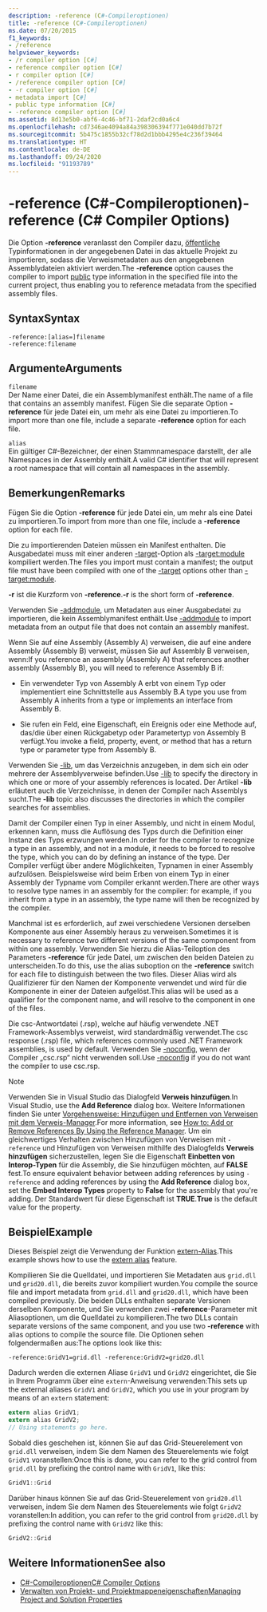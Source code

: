 ```yaml
---
description: -reference (C#-Compileroptionen)
title: -reference (C#-Compileroptionen)
ms.date: 07/20/2015
f1_keywords:
- /reference
helpviewer_keywords:
- /r compiler option [C#]
- reference compiler option [C#]
- r compiler option [C#]
- /reference compiler option [C#]
- -r compiler option [C#]
- metadata import [C#]
- public type information [C#]
- -reference compiler option [C#]
ms.assetid: 8d13e5b0-abf6-4c46-bf71-2daf2cd0a6c4
ms.openlocfilehash: cd7346ae4094a84a398306394f771e040dd7b72f
ms.sourcegitcommit: 5b475c1855b32cf78d2d1bbb4295e4c236f39464
ms.translationtype: HT
ms.contentlocale: de-DE
ms.lasthandoff: 09/24/2020
ms.locfileid: "91193789"
---
```

# <a name="-reference-c-compiler-options"></a><span data-ttu-id="99248-103">-reference (C#-Compileroptionen)</span><span class="sxs-lookup"><span data-stu-id="99248-103">-reference (C# Compiler Options)</span></span>

<span data-ttu-id="99248-104">Die Option **-reference** veranlasst den Compiler dazu, [öffentliche](../keywords/public.md) Typinformationen in der angegebenen Datei in das aktuelle Projekt zu importieren, sodass die Verweismetadaten aus den angegebenen Assemblydateien aktiviert werden.</span><span class="sxs-lookup"><span data-stu-id="99248-104">The **-reference** option causes the compiler to import [public](../keywords/public.md) type information in the specified file into the current project, thus enabling you to reference metadata from the specified assembly files.</span></span>  
  
## <a name="syntax"></a><span data-ttu-id="99248-105">Syntax</span><span class="sxs-lookup"><span data-stu-id="99248-105">Syntax</span></span>  
  
```console  
-reference:[alias=]filename  
-reference:filename  
```  
  
## <a name="arguments"></a><span data-ttu-id="99248-106">Argumente</span><span class="sxs-lookup"><span data-stu-id="99248-106">Arguments</span></span>  

 `filename`  
 <span data-ttu-id="99248-107">Der Name einer Datei, die ein Assemblymanifest enthält.</span><span class="sxs-lookup"><span data-stu-id="99248-107">The name of a file that contains an assembly manifest.</span></span> <span data-ttu-id="99248-108">Fügen Sie die separate Option **-reference** für jede Datei ein, um mehr als eine Datei zu importieren.</span><span class="sxs-lookup"><span data-stu-id="99248-108">To import more than one file, include a separate **-reference** option for each file.</span></span>  
  
 `alias`  
 <span data-ttu-id="99248-109">Ein gültiger C#-Bezeichner, der einen Stammnamespace darstellt, der alle Namespaces in der Assembly enthält.</span><span class="sxs-lookup"><span data-stu-id="99248-109">A valid C# identifier that will represent a root namespace that will contain all namespaces in the assembly.</span></span>  
  
## <a name="remarks"></a><span data-ttu-id="99248-110">Bemerkungen</span><span class="sxs-lookup"><span data-stu-id="99248-110">Remarks</span></span>  

 <span data-ttu-id="99248-111">Fügen Sie die Option **-reference** für jede Datei ein, um mehr als eine Datei zu importieren.</span><span class="sxs-lookup"><span data-stu-id="99248-111">To import from more than one file, include a **-reference** option for each file.</span></span>  
  
 <span data-ttu-id="99248-112">Die zu importierenden Dateien müssen ein Manifest enthalten. Die Ausgabedatei muss mit einer anderen [-target](./target-compiler-option.md)-Option als [-target:module](./target-module-compiler-option.md) kompiliert werden.</span><span class="sxs-lookup"><span data-stu-id="99248-112">The files you import must contain a manifest; the output file must have been compiled with one of the [-target](./target-compiler-option.md) options other than [-target:module](./target-module-compiler-option.md).</span></span>  
  
 <span data-ttu-id="99248-113">**-r** ist die Kurzform von **-reference**.</span><span class="sxs-lookup"><span data-stu-id="99248-113">**-r** is the short form of **-reference**.</span></span>  
  
 <span data-ttu-id="99248-114">Verwenden Sie [-addmodule](./addmodule-compiler-option.md), um Metadaten aus einer Ausgabedatei zu importieren, die kein Assemblymanifest enthält.</span><span class="sxs-lookup"><span data-stu-id="99248-114">Use [-addmodule](./addmodule-compiler-option.md) to import metadata from an output file that does not contain an assembly manifest.</span></span>  
  
 <span data-ttu-id="99248-115">Wenn Sie auf eine Assembly (Assembly A) verweisen, die auf eine andere Assembly (Assembly B) verweist, müssen Sie auf Assembly B verweisen, wenn:</span><span class="sxs-lookup"><span data-stu-id="99248-115">If you reference an assembly (Assembly A) that references another assembly (Assembly B), you will need to reference Assembly B if:</span></span>  
  
- <span data-ttu-id="99248-116">Ein verwendeter Typ von Assembly A erbt von einem Typ oder implementiert eine Schnittstelle aus Assembly B.</span><span class="sxs-lookup"><span data-stu-id="99248-116">A type you use from Assembly A inherits from a type or implements an interface from Assembly B.</span></span>  
  
- <span data-ttu-id="99248-117">Sie rufen ein Feld, eine Eigenschaft, ein Ereignis oder eine Methode auf, das/die über einen Rückgabetyp oder Parametertyp von Assembly B verfügt.</span><span class="sxs-lookup"><span data-stu-id="99248-117">You invoke a field, property, event, or method that has a return type or parameter type from Assembly B.</span></span>  
  
 <span data-ttu-id="99248-118">Verwenden Sie [-lib](./lib-compiler-option.md), um das Verzeichnis anzugeben, in dem sich ein oder mehrere der Assemblyverweise befinden.</span><span class="sxs-lookup"><span data-stu-id="99248-118">Use [-lib](./lib-compiler-option.md) to specify the directory in which one or more of your assembly references is located.</span></span> <span data-ttu-id="99248-119">Der Artikel **-lib** erläutert auch die Verzeichnisse, in denen der Compiler nach Assemblys sucht.</span><span class="sxs-lookup"><span data-stu-id="99248-119">The **-lib** topic also discusses the directories in which the compiler searches for assemblies.</span></span>  
  
 <span data-ttu-id="99248-120">Damit der Compiler einen Typ in einer Assembly, und nicht in einem Modul, erkennen kann, muss die Auflösung des Typs durch die Definition einer Instanz des Typs erzwungen werden.</span><span class="sxs-lookup"><span data-stu-id="99248-120">In order for the compiler to recognize a type in an assembly, and not in a module, it needs to be forced to resolve the type, which you can do by defining an instance of the type.</span></span> <span data-ttu-id="99248-121">Der Compiler verfügt über andere Möglichkeiten, Typnamen in einer Assembly aufzulösen. Beispielsweise wird beim Erben von einem Typ in einer Assembly der Typname vom Compiler erkannt werden.</span><span class="sxs-lookup"><span data-stu-id="99248-121">There are other ways to resolve type names in an assembly for the compiler: for example, if you inherit from a type in an assembly, the type name will then be recognized by the compiler.</span></span>  
  
 <span data-ttu-id="99248-122">Manchmal ist es erforderlich, auf zwei verschiedene Versionen derselben Komponente aus einer Assembly heraus zu verweisen.</span><span class="sxs-lookup"><span data-stu-id="99248-122">Sometimes it is necessary to reference two different versions of the same component from within one assembly.</span></span> <span data-ttu-id="99248-123">Verwenden Sie hierzu die Alias-Teiloption des Parameters **-reference** für jede Datei, um zwischen den beiden Dateien zu unterscheiden.</span><span class="sxs-lookup"><span data-stu-id="99248-123">To do this, use the alias suboption on the **-reference** switch for each file to distinguish between the two files.</span></span> <span data-ttu-id="99248-124">Dieser Alias wird als Qualifizierer für den Namen der Komponente verwendet und wird für die Komponente in einer der Dateien aufgelöst.</span><span class="sxs-lookup"><span data-stu-id="99248-124">This alias will be used as a qualifier for the component name, and will resolve to the component in one of the files.</span></span>  
  
 <span data-ttu-id="99248-125">Die csc-Antwortdatei (.rsp), welche auf häufig verwendete .NET Framework-Assemblys verweist, wird standardmäßig verwendet.</span><span class="sxs-lookup"><span data-stu-id="99248-125">The csc response (.rsp) file, which references commonly used .NET Framework assemblies, is used by default.</span></span> <span data-ttu-id="99248-126">Verwenden Sie [-noconfig](./noconfig-compiler-option.md), wenn der Compiler „csc.rsp“ nicht verwenden soll.</span><span class="sxs-lookup"><span data-stu-id="99248-126">Use [-noconfig](./noconfig-compiler-option.md) if you do not want the compiler to use csc.rsp.</span></span>  
  
> [!NOTE]
> <span data-ttu-id="99248-127">Verwenden Sie in Visual Studio das Dialogfeld **Verweis hinzufügen**.</span><span class="sxs-lookup"><span data-stu-id="99248-127">In Visual Studio, use the **Add Reference** dialog box.</span></span> <span data-ttu-id="99248-128">Weitere Informationen finden Sie unter [Vorgehensweise: Hinzufügen und Entfernen von Verweisen mit dem Verweis-Manager](/visualstudio/ide/how-to-add-or-remove-references-by-using-the-reference-manager).</span><span class="sxs-lookup"><span data-stu-id="99248-128">For more information, see [How to: Add or Remove References By Using the Reference Manager](/visualstudio/ide/how-to-add-or-remove-references-by-using-the-reference-manager).</span></span> <span data-ttu-id="99248-129">Um ein gleichwertiges Verhalten zwischen Hinzufügen von Verweisen mit `-reference` und Hinzufügen von Verweisen mithilfe des Dialogfelds **Verweis hinzufügen** sicherzustellen, legen Sie die Eigenschaft **Einbetten von Interop-Typen** für die Assembly, die Sie hinzufügen möchten, auf **FALSE** fest.</span><span class="sxs-lookup"><span data-stu-id="99248-129">To ensure equivalent behavior between adding references by using `-reference` and adding references by using the **Add Reference** dialog box, set the **Embed Interop Types** property to **False** for the assembly that you're adding.</span></span> <span data-ttu-id="99248-130">Der Standardwert für diese Eigenschaft ist **TRUE**.</span><span class="sxs-lookup"><span data-stu-id="99248-130">**True** is the default value for the property.</span></span>  
  
## <a name="example"></a><span data-ttu-id="99248-131">Beispiel</span><span class="sxs-lookup"><span data-stu-id="99248-131">Example</span></span>  

 <span data-ttu-id="99248-132">Dieses Beispiel zeigt die Verwendung der Funktion [extern-Alias](../keywords/extern-alias.md).</span><span class="sxs-lookup"><span data-stu-id="99248-132">This example shows how to use the [extern alias](../keywords/extern-alias.md) feature.</span></span>  
  
 <span data-ttu-id="99248-133">Kompilieren Sie die Quelldatei, und importieren Sie Metadaten aus `grid.dll` und `grid20.dll`, die bereits zuvor kompiliert wurden.</span><span class="sxs-lookup"><span data-stu-id="99248-133">You compile the source file and import metadata from `grid.dll` and `grid20.dll`, which have been compiled previously.</span></span> <span data-ttu-id="99248-134">Die beiden DLLs enthalten separate Versionen derselben Komponente, und Sie verwenden zwei **-reference**-Parameter mit Aliasoptionen, um die Quelldatei zu kompilieren.</span><span class="sxs-lookup"><span data-stu-id="99248-134">The two DLLs contain separate versions of the same component, and you use two **-reference** with alias options to compile the source file.</span></span> <span data-ttu-id="99248-135">Die Optionen sehen folgendermaßen aus:</span><span class="sxs-lookup"><span data-stu-id="99248-135">The options look like this:</span></span>  

```console
-reference:GridV1=grid.dll -reference:GridV2=grid20.dll  
```
  
 <span data-ttu-id="99248-136">Dadurch werden die externen Aliase `GridV1` und `GridV2` eingerichtet, die Sie in Ihrem Programm über eine `extern`-Anweisung verwenden:</span><span class="sxs-lookup"><span data-stu-id="99248-136">This sets up the external aliases `GridV1` and `GridV2`, which you use in your program by means of an `extern` statement:</span></span>  
  
```csharp  
extern alias GridV1;  
extern alias GridV2;  
// Using statements go here.  
```  
  
 <span data-ttu-id="99248-137">Sobald dies geschehen ist, können Sie auf das Grid-Steuerelement von `grid.dll` verweisen, indem Sie dem Namen des Steuerelements wie folgt `GridV1` voranstellen:</span><span class="sxs-lookup"><span data-stu-id="99248-137">Once this is done, you can refer to the grid control from `grid.dll` by prefixing the control name with `GridV1`, like this:</span></span>  
  
```csharp  
GridV1::Grid  
```  
  
 <span data-ttu-id="99248-138">Darüber hinaus können Sie auf das Grid-Steuerelement von `grid20.dll` verweisen, indem Sie dem Namen des Steuerelements wie folgt `GridV2` voranstellen:</span><span class="sxs-lookup"><span data-stu-id="99248-138">In addition, you can refer to the grid control from `grid20.dll` by prefixing the control name with `GridV2` like this:</span></span>  
  
```csharp  
GridV2::Grid
```  
  
## <a name="see-also"></a><span data-ttu-id="99248-139">Weitere Informationen</span><span class="sxs-lookup"><span data-stu-id="99248-139">See also</span></span>

- [<span data-ttu-id="99248-140">C#-Compileroptionen</span><span class="sxs-lookup"><span data-stu-id="99248-140">C# Compiler Options</span></span>](./index.md)
- [<span data-ttu-id="99248-141">Verwalten von Projekt- und Projektmappeneigenschaften</span><span class="sxs-lookup"><span data-stu-id="99248-141">Managing Project and Solution Properties</span></span>](/visualstudio/ide/managing-project-and-solution-properties)
